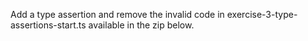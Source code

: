 Add a type assertion and remove the invalid code in exercise-3-type-assertions-start.ts available in the zip below.
